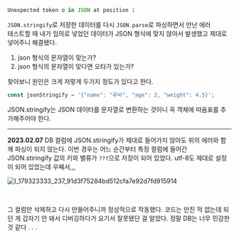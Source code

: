 ```javascript
Unexpected token o in JSON at position 1
```

`JSON.stringify`로 저장한 데이터를 다시 `JSON.parse`로 파싱하면서 만난 에러<br>
테스트할 때 내가 임의로 넣었던 데이터가 JSON 형식에 맞지 않아서 발생했고 제대로 넣어주니 해결됐다.<br>

1. json 형식의 문자열이 맞는가?
2. json 형식의 문자열이 맞다면 오타가 있는가?

찾아보니 원인은 크게 저렇게 두가지 정도가 있다고 한다.

```javascript
const jsonStringify = '{"name": "루비", "age": 2, "weight": 4.5}';
```

JSON.stringify는 JSON 데이터를 문자열로 변환하는 것이니 꼭 객체에 따옴표를 추가해주어야 한다.<br>

---

**2023.02.07** DB 컬럼에 JSON.stiringify가 제대로 들어가지 않아도 위의 에러와 함께 파싱이 되지 않는다. 이번 경우는 어느 순간부터 특정 컬럼에 들어간 JSON.stiringify 값의 키와 밸류가 `???`으로 저장이 되어 있었다. utf-8도 제대로 설정이 되어 있었는데 우째서,,,<br>

![l_179323333_237_91d3f75284bd512cfa7e92d7fd915914](https://user-images.githubusercontent.com/99732695/217191734-5ffdcde2-f117-430d-a2ee-c738f3da88e2.png)

<br>

그 컬럼만 삭제하고 다시 만들어주니까 정상적으로 작동했다. 코드는 만진 적 없는데 되던 게 갑자기 안 돼서 디버깅하다가 요기서 잘못됐단 걸 알았다. 정말 DB는 너무 민감한 것 같다 . . .
